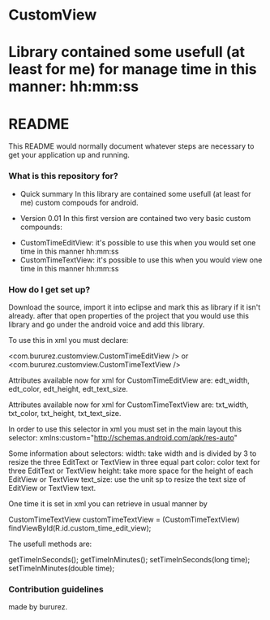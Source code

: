 
CustomView
==========

Library contained some usefull (at least for me) for manage time in this manner: hh:mm:ss
=======
# README #

This README would normally document whatever steps are necessary to get your application up and running.

### What is this repository for? ###

* Quick summary
In this library are contained some usefull (at least for me) custom compouds for android.

* Version 0.01
In this first version are contained two very basic custom compounds:
- CustomTimeEditView: it's possible to use this when you would set one time in this manner hh:mm:ss
- CustomTimeTextView: it's possible to use this when you would view one time in this manner hh:mm:ss

### How do I get set up? ###

Download the source, import it into eclipse and mark this as library if it isn't already. after that open properties of the project that you would use this library and go under the android voice and add this library.

To use this in xml you must declare:

<com.bururez.customview.CustomTimeEditView />
or
<com.bururez.customview.CustomTimeTextView />

Attributes available now for xml for CustomTimeEditView are:
edt_width, edt_color, edt_height, edt_text_size.

Attributes available now for xml for CustomTimeTextView are:
txt_width, txt_color, txt_height, txt_text_size.

In order to use this selector in xml you must set in the main layout this selector:
xmlns:custom="http://schemas.android.com/apk/res-auto"

Some information about selectors:
width: take width and is divided by 3 to resize the three EditText or TextView in three equal part
color: color text for three EditText or TextView
height: take more space for the height of each EditView or TextView
text_size: use the unit sp to resize the text size of EditView or TextView text.

One time it is set in xml you can retrieve in usual manner by

CustomTimeTextView customTimeTextView = (CustomTimeTextView) findViewById(R.id.custom_time_edit_view);

The usefull methods are:

getTimeInSeconds();
getTimeInMinutes();
setTimeInSeconds(long time);
setTimeInMinutes(double time);



### Contribution guidelines ###

made by bururez.
